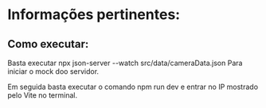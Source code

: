# Informações pertinentes:

## Como executar:

Basta executar npx json-server --watch src/data/cameraData.json
Para iniciar o mock doo servidor.

Em seguida basta executar o comando
npm run dev e entrar no IP mostrado pelo Vite no terminal.
